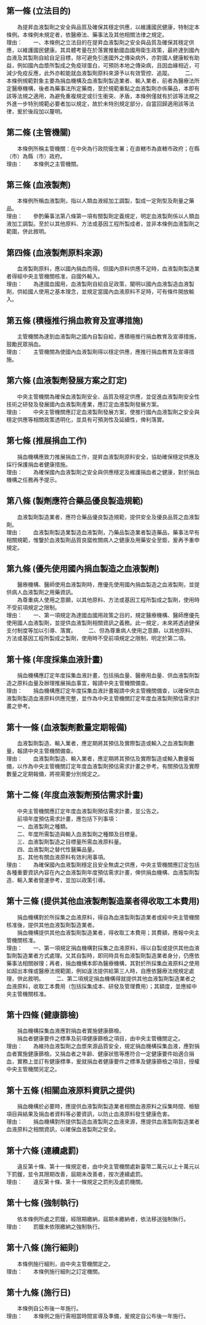 第一條 (立法目的)
-----------------
　　為提昇血液製劑之安全與品質及確保其穩定供應，以維護國民健康，特制定本條例。本條例未規定者，依醫療法、藥事法及其他相關法律之規定。  
理由：　　一、本條例之立法目的在提昇血液製劑之安全與品質及確保其穩定供應，以維護國民健康。其具體考量在於落實推動國血國用衛生政策，最終達到國內血液及其製劑自給自足目標，除可避免引進國外之傳染病外，亦對國人健康較有助益，例如國內血漿所製成之免疫球蛋白，可預防本地之傳染病，且因血緣相近，可減少免疫反應，此外亦較能就血液製劑原料來源予以有效管控、追蹤。
　　二、本條例規範對象主要為捐血機構及血液製劑製造業者、輸入業者，前者為醫療法所定醫療機構，後者為藥事法所定藥商，至於規範重點之血液製劑亦係藥品，本即有該等法規之適用，為避免重複規定或衍生衝突、矛盾，本條例僅就有於該等法規之外進一步特別規範必要者加以規定，故於未特別規定部分，自當回歸適用該等法律，爰於後段加以釐明。

第二條 (主管機關)
-----------------
　　本條例所稱主管機關：在中央為行政院衛生署；在直轄市為直轄市政府；在縣（市）為縣（市）政府。  
理由：　　本條例之主管機關。

第三條 (血液製劑)
-----------------
　　本條例所稱血液製劑，指以人類血液經加工調製，製成一定劑型及劑量之藥品。  
理由：　　參酌藥事法第八條第一項有關製劑定義規定，明定血液製劑係以人類血液加工調製。至於以其他原料、方法或基因工程所製成者，並非本條例血液製劑之範圍，併此敘明。

第四條 (血液製劑原料來源)
-------------------------
　　血液製劑原料，應以國內捐血而得。但國內原料供應不足時，血液製劑製造業者得經中央主管機關核准，自國外輸入。  
理由：　　為達國血國用，血液製劑自給自足政策，闡明以國內血液製造血液製劑，供給國人使用之基本理念，並規定當國內血液原料不足時，可有條件開放輸入。

第五條 (積極推行捐血教育及宣導措施)
-----------------------------------
　　主管機關為達到血液製劑之國內自製自給，應積極推行捐血教育及宣導措施，鼓勵民眾捐血。  
理由：　　主管機關為使國內血液製劑得以穩定供應，應推行捐血教育及宣導措施。

第六條 (血液製劑發展方案之訂定)
-------------------------------
　　中央主管機關為確保血液製劑安全、品質及穩定供應，並促進血液製劑安全性技術之研發及發展國內血液製劑產業，應訂定血液製劑發展方案。  
理由：　　中央主管機關應訂定血液製劑發展方案，使推行國內血液製劑之安全與穩定供應等相關政策透明化，並具有可預測性及延續性，俾利落實。

第七條 (推展捐血工作)
---------------------
　　捐血機構應致力推展捐血工作，提昇血液製劑原料安全，協助確保穩定供應及採行保護捐血者健康措施。  
理由：　　為確保國內血液製劑之安全與供應穩定及維護捐血者之健康，對於捐血機構之任務再予提示。

第八條 (製劑應符合藥品優良製造規範)
-----------------------------------
　　血液製劑製造業者，應符合藥品優良製造規範，提供安全及優良品質之血液製劑。  
理由：　　血液製劑製造業製造血液製劑，乃藥品製造業者製造藥品，藥事法早有相關規範，惟鑒於血液製劑品質良窳攸關病人之健康及用藥安全至鉅，爰再予重申規定。

第九條 (優先使用國內捐血製造之血液製劑)
---------------------------------------
　　醫療機構、醫師使用血液製劑時，應優先使用國內捐血製造之血液製劑，並提供病人血液製劑之用藥資訊。  
　　為尊重病人使用之意願，以其他原料、方法或基因工程所製成之製劑，使用時不受前項規定之限制。  
理由：　　一、第一項規定為達國血國用政策之目的，規定醫療機構、醫師應優先使用國人血液製劑，並提供血液製劑相關資訊之義務。此一規定，未來將透過健保支付制度等加以引導、落實。
　　二、但為尊重病人使用之意願，以其他原料、方法或基因工程所製成之製劑，使用時不受前項規定之限制，明定於第二項。

第十條 (年度採集血液計畫)
-------------------------
　　捐血機構應訂定年度採集血液計畫，包括捐血量、醫療用血量、供血液製劑製造之原料血量及辦理推展捐血事宜，報請中央主管機關備查。  
理由：　　捐血機構應訂定年度採集血液計畫報請中央主管機關備查，以確保供血液製劑製造血液原料供應完整，並作為中央主管機關訂定年度血液製劑預估需求計畫之參考。

第十一條 (血液製劑數量定期報備)
-------------------------------
　　血液製劑製造、輸入業者，應定期將其預估及實際製造或輸入之血液製劑數量，報請中央主管機關備查。  
理由：　　血液製劑製造、輸入業者，應定期將其預估及實際製造或輸入數量報備，以作為中央主管機關訂定年度血液製劑預估需求計畫之參考。有關預估及實際數量之定期報備，將視需要分別規定之。

第十二條 (年度血液製劑預估需求計畫)
-----------------------------------
　　中央主管機關應訂定年度血液製劑預估需求計畫，並公告之。  
　　前項年度預估需求計畫，應包括下列事項：  
　　一、血液製劑之種類。  
　　二、年度所需製造與輸入血液製劑之種類及目標量。  
　　三、血液製劑製造之目標量所需血液原料量。  
　　四、血液製劑之替代性醫藥品量。  
　　五、其他有關血液原料有效利用事項。  
理由：　　為確保國內血液製劑穩定且安全無虞之供應，中央主管機關應訂定包括各種重要資訊內容在內之血液製劑年度預估需求計畫，俾供捐血機構、血液製劑製造、輸入業者營運參考，並加以政策引導。

第十三條 (提供其他血液製劑製造業者得收取工本費用)
-------------------------------------------------
　　捐血機構對於所採集之血液原料，得自為血液製劑製造業者或經中央主管機關核准後，提供其他血液製劑製造業者。  
　　捐血機構提供其他血液製劑製造業者，得收取工本費用；其費額，應報中央主管機關核准。  
理由：　　一、第一項規定捐血機構對採集之血液原料，得以自製或提供其他血液製劑製造業者方式處理。又其自製時，即同時具有血液製劑製造業者身分，仍應依藥事法相關辦理；再者，捐血機構本即為醫療機構，其對於所採集血液原料之使用如超出本條或醫療法規範圍，例如違法提供給第三人時，自應依醫療法規規定處理，併此敘明。
　　二、第二項規定捐血機構得就提供其他血液製劑製造業者之血液原料，收取工本費用（包括採集成本、研發及管理費用）；其額度，並應經中央主管機關核准。

第十四條 (健康篩檢)
-------------------
　　捐血機構採集血液應對捐血者實施健康篩檢。  
　　捐血者健康要件之標準及前項健康篩檢之項目，由中央主管機關定之。  
理由：　　為維持血液製劑之血漿來源品質安全，規定捐血機構採集血液，應對捐血者實施健康篩檢。又捐血者之年齡、健康狀態等應符合一定健康要件始適合捐血，實務上並訂有健康標準，爰就捐血者健康要件之標準及健康篩檢之項目，授權中央主管機關另定之。

第十五條 (相關血液原料資訊之提供)
---------------------------------
　　捐血機構於必要時，應提供血液製劑製造業者相關血液原料之採集時間、檢驗項目與結果及捐血者資料等必要資訊，以防止血液原料發生健康危害。  
理由：　　捐血機構對所提供製造血液製劑之血液來源，應提供血液製劑製造業者血液原料之相關資訊，以確保血液製劑之安全。

第十六條 (連續處罰)
-------------------
　　違反第十條、第十一條規定者，由中央主管機關處新臺幣二萬元以上十萬元以下罰鍰，並令其限期改善，屆期未改善者，按次連續處罰。  
理由：　　違反第十條、第十一條規定之罰則及處罰機關。

第十七條 (強制執行)
-------------------
　　依本條例所處之罰鍰，經限期繳納，屆期未繳納者，依法移送強制執行。  
理由：　　罰鍰未依限繳納之強制執行。

第十八條 (施行細則)
-------------------
　　本條例施行細則，由中央主管機關定之。  
理由：　　本條例施行細則之訂定機關。

第十九條 (施行日)
-----------------
　　本條例自公布後一年施行。  
理由：　　本條例之施行需相當時間宣導及準備，爰規定自公布後一年施行。